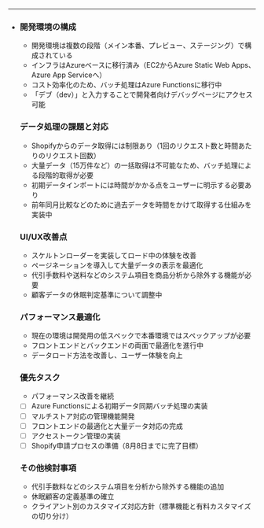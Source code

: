------

- ### 開発環境の構成

  - 開発環境は複数の段階（メイン本番、プレビュー、ステージング）で構成されている
  - インフラはAzureベースに移行済み（EC2からAzure Static Web Apps、Azure App Serviceへ）
  - コスト効率化のため、バッチ処理はAzure Functionsに移行中
  - 「デブ（dev）」と入力することで開発者向けデバッグページにアクセス可能

  ### データ処理の課題と対応

  - Shopifyからのデータ取得には制限あり（1回のリクエスト数と時間あたりのリクエスト回数）
  - 大量データ（15万件など）の一括取得は不可能なため、バッチ処理による段階的取得が必要
  - 初期データインポートには時間がかかる点をユーザーに明示する必要あり
  - 前年同月比較などのために過去データを時間をかけて取得する仕組みを実装中

  ### UI/UX改善点

  - スケルトンローダーを実装してロード中の体験を改善
  - ページネーションを導入して大量データの表示を最適化
  - 代引手数料や送料などのシステム項目を商品分析から除外する機能が必要
  - 顧客データの休眠判定基準について調整中

  ### パフォーマンス最適化

  - 現在の環境は開発用の低スペックで本番環境ではスペックアップが必要
  - フロントエンドとバックエンドの両面で最適化を進行中
  - データロード方法を改善し、ユーザー体験を向上

  ### 優先タスク

  - パフォーマンス改善を継続
  - [ ]  Azure Functionsによる初期データ同期バッチ処理の実装
  - [ ]  マルチストア対応の管理機能開発
  - [ ]  フロントエンドの最適化と大量データ対応の完成
  - [ ]  アクセストークン管理の実装
  - [ ]  Shopify申請プロセスの準備（8月8日までに完了目標）

  ### その他検討事項

  - 代引手数料などのシステム項目を分析から除外する機能の追加
  - 休眠顧客の定義基準の確立
  - クライアント別のカスタマイズ対応方針（標準機能と有料カスタマイズの切り分け）